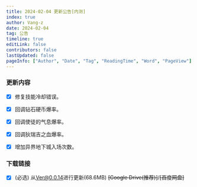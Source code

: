 ```yaml
---
title: 2024-02-04 更新公告[内测]
index: true
author: Vang-z
date: 2024-02-04
tag: 公告
timeline: true
editLink: false
contributors: false
lastUpdated: false
pageInfo: ["Author", "Date", "Tag", "ReadingTime", "Word", "PageView"]
---
```


### 更新内容
- [x] 修复<a>技能冷却</a>错误。
- [x] 回调<a>钻石硬币</a>爆率。
- [x] 回调<a>使徒的气息</a>爆率。
- [x] 回调<a>狄瑞吉之血</a>爆率。
- [x] 增加<a>异界地下城</a>入场次数。


### 下载链接
- [x] <a>(必选)</a> 从<a>Ver@0.0.14</a>进行更新(68.6MB) ~~<a>[Google Drive(推荐)]</a>~~/~~<a>[百度网盘]</a>~~
